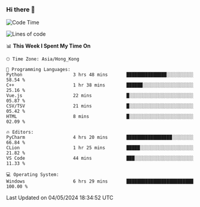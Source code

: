 ### Hi there 👋

<!--
**RoiexLee/RoiexLee** is a ✨ _special_ ✨ repository because its `README.md` (this file) appears on your GitHub profile.

Here are some ideas to get you started:

- 🔭 I’m currently working on ...
- 🌱 I’m currently learning ...
- 👯 I’m looking to collaborate on ...
- 🤔 I’m looking for help with ...
- 💬 Ask me about ...
- 📫 How to reach me: ...
- 😄 Pronouns: ...
- ⚡ Fun fact: ...
-->

<!--START_SECTION:waka-->
![Code Time](http://img.shields.io/badge/Code%20Time-495%20hrs%204%20mins-blue)

![Lines of code](https://img.shields.io/badge/From%20Hello%20World%20I%27ve%20Written-37.3%20thousand%20lines%20of%20code-blue)

📊 **This Week I Spent My Time On** 

```text
🕑︎ Time Zone: Asia/Hong_Kong

💬 Programming Languages: 
Python                   3 hrs 48 mins       ███████████████░░░░░░░░░░   58.54 % 
C++                      1 hr 38 mins        ██████░░░░░░░░░░░░░░░░░░░   25.16 % 
Vue.js                   22 mins             █░░░░░░░░░░░░░░░░░░░░░░░░   05.87 % 
CSV/TSV                  21 mins             █░░░░░░░░░░░░░░░░░░░░░░░░   05.42 % 
HTML                     8 mins              █░░░░░░░░░░░░░░░░░░░░░░░░   02.09 % 

🔥 Editors: 
PyCharm                  4 hrs 20 mins       █████████████████░░░░░░░░   66.84 % 
CLion                    1 hr 25 mins        █████░░░░░░░░░░░░░░░░░░░░   21.82 % 
VS Code                  44 mins             ███░░░░░░░░░░░░░░░░░░░░░░   11.33 % 

💻 Operating System: 
Windows                  6 hrs 29 mins       █████████████████████████   100.00 % 
```


 Last Updated on 04/05/2024 18:34:52 UTC
<!--END_SECTION:waka-->
